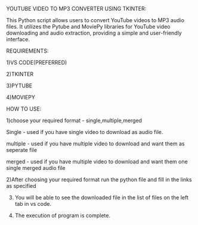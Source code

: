 YOUTUBE VIDEO TO MP3 CONVERTER USING TKINTER:

This Python script allows users to convert YouTube videos to MP3 audio files. It utilizes the Pytube and MoviePy libraries for YouTube video downloading and audio extraction, providing a simple and user-friendly interface.

REQUIREMENTS:

1)VS CODE(PREFERRED)

2)TKINTER 

3)PYTUBE

4)MOVIEPY

HOW TO USE:

1)choose your required format - single,multiple,merged

Single     - used if you have single video to download as audio file.

multiple   - used if you have multiple video to download and want them as seperate file

merged     - used if you have multiple video to download and want them one single merged audio file

2)After choosing your required format run the python file and fill in the links as specified 

3) You will be able to see the downloaded file in the list of files on the left tab in vs code.

4) The execution of program is complete.
